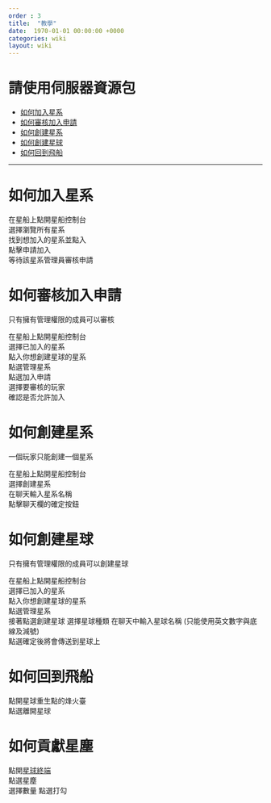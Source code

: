 ```yaml
---
order : 3
title:  "教學"
date:  1970-01-01 00:00:00 +0000
categories: wiki
layout: wiki
---
```


# 請使用伺服器資源包

- [如何加入星系](#如何加入星系)
- [如何審核加入申請](#如何審核加入申請)
- [如何創建星系](#如何創建星系)
- [如何創建星球](#如何創建星球)
- [如何回到飛船](#如何回到飛船)

---

# 如何加入星系

在星船上點開星船控制台  
選擇瀏覽所有星系  
找到想加入的星系並點入  
點擊申請加入  
等待該星系管理員審核申請  

# 如何審核加入申請

只有擁有管理權限的成員可以審核  
  
在星船上點開星船控制台  
選擇已加入的星系  
點入你想創建星球的星系  
點選管理星系  
點選加入申請  
選擇要審核的玩家  
確認是否允許加入  

# 如何創建星系

一個玩家只能創建一個星系  
  
在星船上點開星船控制台  
選擇創建星系  
在聊天輸入星系名稱  
點擊聊天欄的確定按鈕  

# 如何創建星球

只有擁有管理權限的成員可以創建星球  
  
在星船上點開星船控制台  
選擇已加入的星系  
點入你想創建星球的星系  
點選管理星系  
接著點選創建星球 
選擇星球種類 
在聊天中輸入星球名稱 (只能使用英文數字與底線及減號)  
點選確定後將會傳送到星球上  
  
# 如何回到飛船  
  
點開星球重生點的烽火臺  
點選離開星球  
  
# 如何貢獻星塵  
  
點開[星球終端](https://mc.oktw.one/wiki/words.html#星球終端)  
點選星塵  
選擇數量
點選打勾